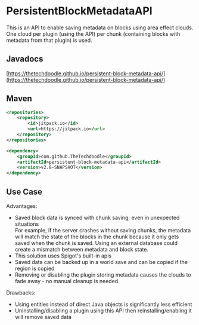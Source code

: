 # PersistentBlockMetadataAPI

This is an API to enable saving metadata on blocks using area effect clouds.
One cloud per plugin (using the API) per chunk (containing blocks with metadata from that plugin) is used.

## Javadocs

[https://thetechdoodle.github.io/persistent-block-metadata-api/](https://thetechdoodle.github.io/persistent-block-metadata-api/)

## Maven

```xml
<repositories>
    <repository>
        <id>jitpack.io</id>
        <url>https://jitpack.io</url>
    </repository>
</repositories>

<dependency>
    <groupId>com.github.TheTechdoodle</groupId>
    <artifactId>persistent-block-metadata-api</artifactId>
    <version>v2.8-SNAPSHOT</version>
</dependency>
```

## Use Case

Advantages:
* Saved block data is synced with chunk saving; even in unexpected situations\
  For example, if the server crashes without saving chunks, the metadata will match the state of
  the blocks in the chunk because it only gets saved when the chunk is saved.
  Using an external database could create a mismatch between metadata and block state.
* This solution uses Spigot's built-in apis
* Saved data can be backed up in a world save and can be copied if the region is copied
* Removing or disabling the plugin storing metadata causes the clouds to fade away - no manual cleanup is needed

Drawbacks:
* Using entities instead of direct Java objects is significantly less efficient
* Uninstalling/disabling a plugin using this API then reinstalling/enabling it will remove saved data
